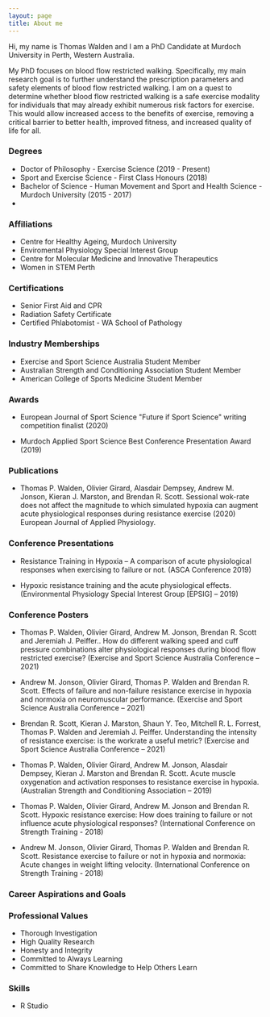 ```yaml
---
layout: page
title: About me
---
```


Hi, my name is Thomas Walden and I am a PhD Candidate at Murdoch University in Perth, Western Australia.

My PhD focuses on blood flow restricted walking. Specifically, my main research goal is to further understand the prescription parameters and safety elements of blood flow restricted walking. I am on a quest to determine whether blood flow restricted walking is a safe exercise modality for individuals that may already exhibit numerous risk factors for exercise. This would allow increased access to the benefits of exercise, removing a critical barrier to better health, improved fitness, and increased quality of life for all.

### Degrees
 - Doctor of Philosophy - Exercise Science (2019 - Present)
 - Sport and Exercise Science - First Class Honours (2018)
 - Bachelor of Science - Human Movement and Sport and Health Science - Murdoch University (2015 - 2017)
 - 
### Affiliations
 - Centre for Healthy Ageing, Murdoch University
 - Enviromental Physiology Special Interest Group
 - Centre for Molecular Medicine and Innovative Therapeutics
 - Women in STEM Perth
  
### Certifications
 - Senior First Aid and CPR
 - Radiation Safety Certificate
 - Certified Phlabotomist - WA School of Pathology

### Industry Memberships
 - Exercise and Sport Science Australia Student Member
 - Australian Strength and Conditioning Association Student Member
 - American College of Sports Medicine Student Member

### Awards
 - European Journal of Sport Science "Future if Sport Science" writing competition finalist (2020)

 - Murdoch Applied Sport Science Best Conference Presentation Award (2019)

### Publications
 - Thomas P. Walden, Olivier Girard, Alasdair Dempsey, Andrew M. Jonson, Kieran J. Marston, and Brendan R. Scott. Sessional wok-rate does not affect the magnitude to which simulated hypoxia can augment acute physiological responses during resistance exercise (2020) European Journal of Applied Physiology.

### Conference Presentations
 - Resistance Training in Hypoxia – A comparison of acute physiological responses when exercising to failure or not. (ASCA Conference 2019)
 
 - Hypoxic resistance training and the acute physiological effects. (Environmental Physiology Special Interest Group [EPSIG] – 2019)
 
### Conference Posters
 - Thomas P. Walden, Olivier Girard, Andrew M. Jonson, Brendan R. Scott and Jeremiah J. Peiffer.. How do different walking speed and cuff pressure combinations alter physiological responses during blood flow restricted exercise? (Exercise and Sport Science Australia Conference – 2021)
 
 - Andrew M. Jonson, Olivier Girard, Thomas P. Walden and Brendan R. Scott. Effects of failure and non-failure resistance exercise in hypoxia and normoxia on neuromuscular performance. (Exercise and Sport Science Australia Conference – 2021)

 - Brendan R. Scott, Kieran J. Marston, Shaun Y. Teo, Mitchell R. L. Forrest, Thomas P. Walden and Jeremiah J. Peiffer. Understanding the intensity of resistance exercise: is the workrate a useful metric? (Exercise and Sport Science Australia Conference – 2021)

 - Thomas P. Walden, Olivier Girard, Andrew M. Jonson, Alasdair Dempsey, Kieran J. Marston and Brendan R. Scott. Acute muscle oxygenation and activation responses to resistance exercise in hypoxia. (Australian Strength and Conditioning Association – 2019)
 
 - Thomas P. Walden, Olivier Girard, Andrew M. Jonson and Brendan R. Scott. Hypoxic resistance exercise: How does training to failure or not influence acute physiological responses? (International Conference on Strength Training - 2018)
 
 - Andrew M. Jonson, Olivier Girard, Thomas P. Walden and Brendan R. Scott. Resistance exercise to failure or not in hypoxia and normoxia: Acute changes in weight lifting velocity. (International Conference on Strength Training - 2018)

### Career Aspirations and Goals

### Professional Values
 - Thorough Investigation
 - High Quality Research
 - Honesty and Integrity
 - Committed to Always Learning
 - Committed to Share Knowledge to Help Others Learn

### Skills
 - R Studio




